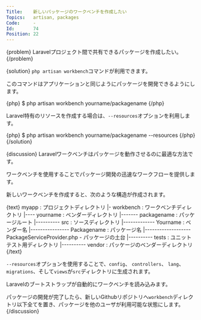 ```yaml
---
Title:    新しいパッケージのワークベンチを作成したい
Topics:   artisan, packages
Code:     -
Id:       74
Position: 22
---
```


{problem}
Laravelプロジェクト間で共有できるパッケージを作成したい。
{/problem}

{solution}
`php artisan workbench`コマンドが利用できます。

このコマンドはアプリケーションと同じようにパッケージを開発できるようにします。

{php}
$ php artisan workbench yourname/packagename
{/php}

Laravel特有のリソースを作成する場合は、`--resources`オプションを利用します。

{php}
$ php artisan workbench yourname/packagename --resources
{/php}
{/solution}

{discussion}
Laravelワークベンチはパッケージを動作させるのに最適な方法です。

ワークベンチを使用することでパッケージ開発の迅速なワークフローを提供します。

新しいワークベンチを作成すると、次のような構造が作成されます。

{text}
myapp : プロジェクトディレクトリ
|- workbench : ワークベンチディレクトリ
|---- yourname : ベンダーディレクトリ
|------- packagename : パッケージルート
|---------- src : ソースディレクトリ
|------------- Yourname : ベンダー名
|---------------- Packagename : パッケージ名
|------------------- PackageServiceProvider.php - パッケージの土台
|---------- tests : ユニットテスト用ディレクトリ
|---------- vendor : パッケージのベンダーディレクトリ
{/text}

`--resources`オプションを使用することで、`config`、 `controllers`、 `lang`、 `migrations`、そして`views`が`src`ディレクトリに生成されます。

Laravelのブートストラップが自動的にワークベンチを読み込みます。

パッケージの開発が完了したら、新しいGithubリポジトリへ`workbench`ディレクトリ以下全てを置き、パッケージを他のユーザが利用可能な状態にします。
{/discussion}
